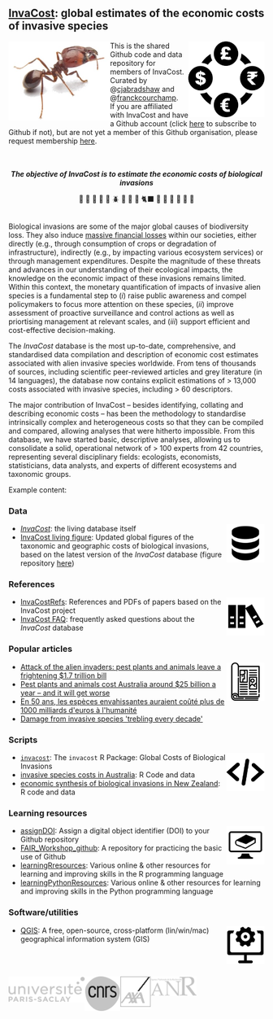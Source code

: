 ## <a href="http://invacost.fr">InvaCost</a>: global estimates of the economic costs of invasive species
<img src="profile/bha.jpg" alt="" width="200" align="left" />
<img src="profile/currency.webp" alt="" width="150" align="right" />

This is the shared Github code and data repository for members of InvaCost. Curated by @<a href="https://github.com/cjabradshaw">cjabradshaw</a> and @<a href="https://github.com/franckcourchamp">franckcourchamp</a>.
<br>
If you are affiliated with InvaCost and have a Github account (click <a href="https://github.com/signup?ref_cta=Sign+up&ref_loc=header+logged+out&ref_page=%2F&source=header-home">here</a> to subscribe to Github if not), but are not yet a member of this Github organisation, please request membership <a href="mailto:corey.bradshaw@flinders.edu.au?subject=Please add me to the InvaCost Github page&body=Hello Corey,%20%0D%0A%20%0D%0APlease add me to the Github organisation page using my account name: @[your Github account handle].%20%0D%0A%20%0D%0AThank you,">here</a>.<br>
<br>
<br>
<p align="center"><strong><em>The objective of InvaCost is to estimate the economic costs of biological invasions</em></strong></p>
<p align="center">🐜 🌿 🐀 🐍 🐇 🪲 🐗 🐛 🐃 🐈‍⬛ 🌺 🐫 🌵 🌱 🌼 🐚</p> <br>
Biological invasions are some of the major global causes of biodiversity loss. They also induce <a href="https://theconversation.com/attack-of-the-alien-invaders-pest-plants-and-animals-leave-a-frightening-1-7-trillion-bill-158628">massive financial losses</a> within our societies, either directly (e.g., through consumption of crops or degradation of infrastructure), indirectly (e.g., by impacting various ecosystem services) or through management expenditures. Despite the magnitude of these threats and advances in our understanding of their ecological impacts, the knowledge on the economic impact of these invasions remains limited. Within this context, the monetary quantification of impacts of invasive alien species is a fundamental step to (<em>i</em>) raise public awareness and compel policymakers to focus more attention on these species, (<em>ii</em>) improve assessment of proactive surveillance and control actions as well as priortising management at relevant scales, and (<em>iii</em>) support efficient and cost-effective decision-making.

The <em>InvaCost</em> database is the most up-to-date, comprehensive, and standardised data compilation and description of economic cost estimates associated with alien invasive species worldwide. From tens of thousands of sources, including scientific peer-reviewed articles and grey literature (in 14 languages), the database now contains explicit estimations of > 13,000 costs associated with invasive species, including > 60 descriptors.

The major contribution of InvaCost – besides identifying, collating and describing economic costs – has been the methodology to standardise intrinsically complex and heterogeneous costs so that they can be compiled and compared, allowing analyses that were hitherto impossible. From this database, we have started basic, descriptive analyses, allowing us to consolidate a solid, operational network of > 100 experts from 42 countries, representing several disciplinary fields: ecologists, economists, statisticians, data analysts, and experts of different ecosystems and taxonomic groups.


Example content:

### Data
<img src="profile/databaseLogo.png" alt="" width="75" align="right" />

- <a href="https://figshare.com/articles/dataset/InvaCost_References_and_description_of_economic_cost_estimates_associated_with_biological_invasions_worldwide_/12668570/5"><em>InvaCost</em></a>: the living database itself
- <a href="https://borisleroy.com/invacost/invacost_livingfigure.html">InvaCost living figure</a>: Updated global figures of the taxonomic and geographic costs of biological invasions, based on the latest version of the <em>InvaCost</em> database (figure repository <a href="https://github.com/InvaCost/invacost_livingfigure">here</a>) 

### References
<img src="profile/refsLogo.png" alt="" width="75" align="right" />

- <a href="https://github.com/InvaCost/InvaCostRefs/">InvaCostRefs</a>: References and PDFs of papers based on the InvaCost project
- <a href="https://github.com/InvaCost/invacost_FAQ">InvaCost FAQ</a>: frequently asked questions about the <em>InvaCost</em> database

### Popular articles
<img src="profile/magIcon.png" alt="" width="75" align="right" />

- <a href="https://theconversation.com/attack-of-the-alien-invaders-pest-plants-and-animals-leave-a-frightening-1-7-trillion-bill-158628">Attack of the alien invaders: pest plants and animals leave a frightening $1.7 trillion bill</a>
- <a href="https://theconversation.com/pest-plants-and-animals-cost-australia-around-25-billion-a-year-and-it-will-get-worse-164969">Pest plants and animals cost Australia around $25 billion a year – and it will get worse</a>
- <a href="https://www.geo.fr/environnement/en-50-ans-les-especes-envahissantes-auraient-coute-plus-de-1000-milliards-deuros-a-lhumanite-204258">En 50 ans, les espèces envahissantes auraient coûté plus de 1000 milliards d'euros à l'humanité</a>
- <a href="https://www.theguardian.com/environment/2021/mar/31/damage-from-alien-species-invasions-trebling-every-decade">Damage from invasive species 'trebling every decade'</a>

### Scripts
<img src="profile/scriptsLogo.png" alt="" width="75" align="right" />

- <a href="https://github.com/InvaCost/invacost"><code>invacost</code></a>: The <code>invacost</code> R Package: Global Costs of Biological Invasions
- <a href="https://github.com/InvaCost/InvasiveSppCostsAustralia">invasive species costs in Australia</a>: R Code and data
- <a href="https://github.com/InvaCost/invacost-NZ">economic synthesis of biological invasions in New Zealand</a>: R code and data

### Learning resources
<img src="profile/learningLogo.png" alt="" width="75" align="right" />

- <a href="https://github.com/CABAH/assignDOI">assignDOI</a>: Assign a digital object identifier (DOI) to your Github repository
- <a href="https://github.com/CABAH/FAIR_Workshop_github">FAIR_Workshop_github</a>: A repository for practicing the basic use of Github
- <a href="https://github.com/InvaCost/learningRresources-1">learningRresources</a>: Various online & other resources for learning and improving skills in the R programming language
- <a href="https://github.com/CABAH/learningPythonResources">learningPythonResources</a>: Various online & other resources for learning and improving skills in the Python programming language

### Software/utilities
<img src="profile/softwareLogo.png" alt="" width="75" align="right" />

- <a href="https://github.com/CABAH/QGIS">QGIS</a>: A free, open-source, cross-platform (lin/win/mac) geographical information system (GIS)

<br>
<br>
<br>
<a href="https://www.universite-paris-saclay.fr/"><img src="profile/logo_UPS.png" alt="" width="150" align="left" /></a>
<a href="https://www.cnrs.fr/"><img src="profile/logo_CNRS.png" alt="" width="70" align="left" /></a>
<img src="profile/logo_AXA.png" alt="" width="60" align="left" />
<a href="https://anr.fr/fr/"><img src="profile/logo_ANR.png" alt="" width="90" align="left" /></a>

